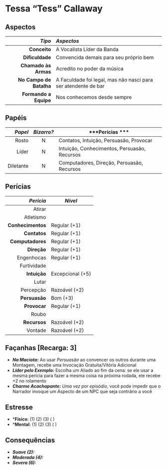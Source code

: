# Tessa “Tess” Callaway

## Aspectos

|              ***Tipo*** | ***Aspectos***                                                 |
|------------------------:|:---------------------------------------------------------------|
|            **Conceito** | A Vocalista Líder da Banda                                     |
|         **Dificuldade** | Convencida demais para seu próprio bem                         |
|    **Chamado às Armas** | Acredito no poder da música                                    |
| **No Campo de Batalha** | A Faculdade foi legal, mas não nasci para ser atendente de bar |
|   **Formando a Equipe** | Nos conhecemos desde sempre                                    |

## Papéis

| ***Papel*** | ***Bizarro?*** | ***Perícias ***                              |
|------------:|:--------------:|----------------------------------------------|
|       Rosto | N              | Contatos, Intuição, Persuasão, Provocar      |
|       Líder | N              | Intuição, Conhecimentos, Persuasão, Recursos |
|   Diletante | N              | Computadores, Direção, Persuasão, Recursos   |

## Perícias

|     ***Perícia*** | ***Nível***      |
|------------------:|------------------|
|            Atirar |                  |
|         Atletismo |                  |
| **Conhecimentos** | Regular (+1)     |
|      **Contatos** | Regular (+1)     |
|  **Computadores** | Regular (+1)     |
|       **Direção** | Regular (+1)     |
|        Engenhocas | Regular (+1)     |
|       Furtividade |                  |
|      **Intuição** | Excepcional (+5) |
|             Lutar |                  |
|         Percepção | Razoável (+2)    |
|     **Persuasão** | Bom (+3)         |
|      **Provocar** | Regular (+1)     |
|             Roubo |                  |
|      **Recursos** | Razoável (+2)    |
|           Vontade | Razoável (+2)    |


## Façanhas [Recarga: 3]

+ ***Na Maciota:*** Ao usar *Persuasão* ao  convencer os outros durante uma Montagem, recebe uma Invocação Gratuita/Vitória Adicional
+ ***Líder pelo Exemplo:*** Escolha um Aliado ao fim da cena: se ele usar a mesma perícia para fazer a mesma coisa na próxima rodada, ele recebe +2 no rolamento
+ ***Charme Acachapante:*** *Uma vez por episódio*, você pode impedir que o Narrador invoque um Aspecto de um NPC que seja contrário a você

## Estresse

+ ***Físico**: (1) (2) (3) ( )
+ ***Mental**: (1) (2) (3) ( )

## Consequências

+ ___Suave (2):___
+ ___Moderada (4):___
+ ___Severa (6):___
